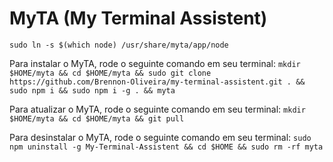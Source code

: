 # MyTA (My Terminal Assistent)

`sudo ln -s $(which node) /usr/share/myta/app/node`

Para instalar o MyTA, rode o seguinte comando em seu terminal:
`mkdir $HOME/myta && cd $HOME/myta && sudo git clone https://github.com/Brennon-Oliveira/my-terminal-assistent.git . && sudo npm i && sudo npm i -g . && myta`

Para atualizar o MyTA, rode o seguinte comando em seu terminal:
`mkdir $HOME/myta && cd $HOME/myta && git pull`

Para desinstalar o MyTA, rode o seguinte comando em seu terminal:
`sudo npm uninstall -g My-Terminal-Assistent && cd $HOME && sudo rm -rf myta`
